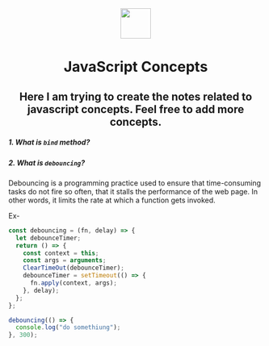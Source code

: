 <div align="center">
  <img height="60" src="https://img.icons8.com/color/344/javascript.png">
  <h1>JavaScript Concepts</h1>

## Here I am trying to create the notes related to javascript concepts. Feel free to add more concepts.

</div>

##### 1. What is `bind` method?

##### 2. What is `debouncing`?

<p>Debouncing is a programming practice used to ensure that time-consuming tasks do not fire so often, that it stalls the performance of the web page. In other words, it limits the rate at which a function gets invoked.</p>

Ex-

```javascript
const debouncing = (fn, delay) => {
  let debounceTimer;
  return () => {
    const context = this;
    const args = arguments;
    ClearTimeOut(debounceTimer);
    debounceTimer = setTimeout(() => {
      fn.apply(context, args);
    }, delay);
  };
};

debouncing(() => {
  console.log("do somethiung");
}, 300);
```
